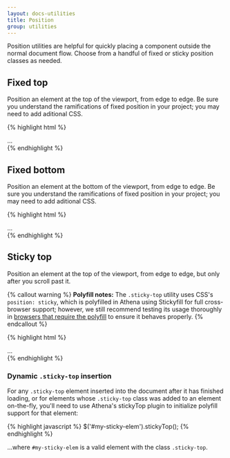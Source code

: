 ```yaml
---
layout: docs-utilities
title: Position
group: utilities
---
```


Position utilities are helpful for quickly placing a component outside the normal document flow. Choose from a handful of fixed or sticky position classes as needed.

## Fixed top

Position an element at the top of the viewport, from edge to edge. Be sure you understand the ramifications of fixed position in your project; you may need to add aditional CSS.

{% highlight html %}
<div class="fixed-top">...</div>
{% endhighlight %}

## Fixed bottom

Position an element at the bottom of the viewport, from edge to edge. Be sure you understand the ramifications of fixed position in your project; you may need to add aditional CSS.

{% highlight html %}
<div class="fixed-bottom">...</div>
{% endhighlight %}

## Sticky top

Position an element at the top of the viewport, from edge to edge, but only after you scroll past it.

{% callout warning %}
**Polyfill notes:** The `.sticky-top` utility uses CSS's `position: sticky`, which is polyfilled in Athena using Stickyfill for full cross-browser support; however, we still recommend testing its usage thoroughly in [browsers that require the polyfill](http://caniuse.com/#search=sticky) to ensure it behaves properly.
{% endcallout %}

{% highlight html %}
<div class="sticky-top">...</div>
{% endhighlight %}

### Dynamic `.sticky-top` insertion

For any `.sticky-top` element inserted into the document after it has finished loading, or for elements whose `.sticky-top` class was added to an element on-the-fly, you'll need to use Athena's stickyTop plugin to initialize polyfill support for that element:

{% highlight javascript %}
$('#my-sticky-elem').stickyTop();
{% endhighlight %}

...where `#my-sticky-elem` is a valid element with the class `.sticky-top`.
